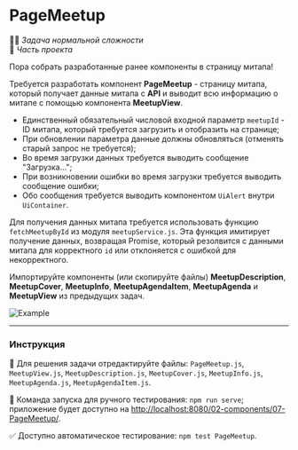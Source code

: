 # PageMeetup

👷🏻 _Задача нормальной сложности_\
💼 _Часть проекта_

<!--start_statement-->

Пора собрать разработанные ранее компоненты в страницу митапа!

Требуется разработать компонент **PageMeetup** - страницу митапа, который получает данные митапа с **API** и выводит всю
информацию о митапе с помощью компонента **MeetupView**.

- Единственный обязательный числовой входной параметр `meetupId` - ID митапа, который требуется загрузить и отобразить
  на странице;
- При обновлении параметра данные должны обновляться (отменять старый запрос не требуется);
- Во время загрузки данных требуется выводить сообщение "Загрузка...";
- При возникновении ошибки во время загрузки требуется выводить сообщение ошибки;
- Обо сообщения требуется выводить компонентом `UiAlert` внутри `UiContainer`.

Для получения данных митапа требуется использовать функцию `fetchMeetupById` из модуля `meetupService.js`. Эта функция
имитирует получение данных, возвращая Promise, который резолвится с данными митапа для корректного `id` или отклоняется
с ошибкой для некорректного.

Импортируйте компоненты (или скопируйте файлы) **MeetupDescription**, **MeetupCover**, **MeetupInfo**,
**MeetupAgendaItem**, **MeetupAgenda** и **MeetupView** из предыдущих задач.

<img src="https://i.imgur.com/ChNdwaV.gif" style="max-width: 100%"  alt="Example "/>
<!--end_statement-->

---

### Инструкция

📝 Для решения задачи отредактируйте файлы: `PageMeetup.js`, `MeetupView.js`, `MeetupDescription.js`, `MeetupCover.js`,
`MeetupInfo.js`, `MeetupAgenda.js`, `MeetupAgendaItem.js`.

🚀 Команда запуска для ручного тестирования: `npm run serve`;\
приложение будет доступно на [http://localhost:8080/02-components/07-PageMeetup/](http://localhost:8080/02-components/07-PageMeetup/).

✅ Доступно автоматическое тестирование: `npm test PageMeetup`.
